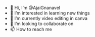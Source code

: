 - 👋 Hi, I’m @AjaiGnanavel
- 👀 I’m interested in learning new things
- 🌱 I’m currently video editing in canva
- 💞️ I’m looking to collaborate on 
- 📫 How to reach me 

<!---
AjaiGnanavel/AjaiGnanavel is a ✨ special ✨ repository because its `README.md` (this file) appears on your GitHub profile.
You can click the Preview link to take a look at your changes.
--->
